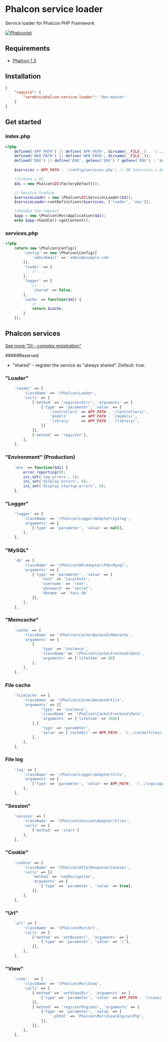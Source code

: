Phalcon service loader
======================
Service loader for Phalcon PHP Framework

[![Phalconist](http://phalconist.com/serebro/phalcon-service-loader/default.svg)](http://phalconist.com/9005383-phalcon-service-loader)

## Requirements

* [Phalcon 1.3](http://phalconphp.com/)

## Installation

```json
{
    "require": {
        "serebro/phalcon-service-loader": "dev-master"
    }
}
```

## Get started

### index.php

```php
<?php
	defined('APP_PATH') || define('APP_PATH', dirname(__FILE__) . '/../app');
	defined('WEB_PATH') || define('WEB_PATH', dirname(__FILE__));
	defined('ENV') || define('ENV', getenv('ENV') ? getenv('ENV') : 'development');
	
	$services = APP_PATH . '/config/services.php'; // OR $services = APP_PATH . '/config/' . ENV . '.php';

	//Create a DI
	$di = new Phalcon\DI\FactoryDefault();

	// Service loading
	$serviceLoader = new \Phalcon\DI\Service\Loader($di);
	$serviceLoader->setDefinitions($services, ['loader', 'env']);

	//Handle the request
	$app = new \Phalcon\Mvc\Application($di);
	echo $app->handle()->getContent();
```

### services.php

```php
<?php
	return new \Phalcon\Config([
		'config' => new \Phalcon\Config([
			'adminEmail' => 'admin@example.com'
		]),
		'loader' => [
			// ...
		],
		'logger' => [
			// ...
			'shared' => false,
		],
		'cache' => function($di) {
			// ...
			return $cache;
		}
	]);
```

## Phalcon services

[See more "DI - complex registration"](http://docs.phalconphp.com/en/latest/reference/di.html#complex-registration)

#####Reserved

* "shared" - register the service as "always shared". Default: true.


### "Loader"
```php
	'loader' => [
		'className' => '\Phalcon\Loader',
		'calls' => [
			['method' => 'registerDirs', 'arguments' => [
				['type' => 'parameter', 'value' => [
					'controllers' => APP_PATH . '/controllers/',
					'models'      => APP_PATH . '/models/',
					'library'     => APP_PATH . '/library/',
				]]
			]],
			['method' => 'register'],
		],
	],
```

### "Environment" (Production)
```php
	'env' => function($di) {
		error_reporting(0);
		ini_set('log_errors', 1);
		ini_set('display_errors', 0);
		ini_set('display_startup_errors', 0);
	},
```

### "Logger"
```php
	'logger' => [
		'className' => '\Phalcon\Logger\Adapter\Syslog',
		'arguments' => [
			['type' => 'parameter', 'value' => null],
		],
	],
```

### "MySQL"

```php
	'db' => [
		'className' => '\Phalcon\Db\Adapter\Pdo\Mysql',
		'arguments' => [
			['type' => 'parameter', 'value' => [
				'host' => 'localhost',
				'username' => 'root',
				'password' => 'secret',
				'dbname' => 'test_db'
			]],
		],
	],
```

### "Memcache"
```php
	'cache' => [
		'className' => '\Phalcon\Cache\Backend\Memcache',
		'arguments' => [
			[
				'type' => 'instance',
				'className' => '\Phalcon\Cache\Frontend\Data',
				'arguments' => ['lifetime' => 60]
			],
		],
	],
```

### File cache
```php
	'fileCache' => [
		'className' => '\Phalcon\Cache\Backend\File',
		'arguments' => [[
				'type' => 'instance',
				'className' => '\Phalcon\Cache\Frontend\Data',
				'arguments' => ['lifetime' => 3600]
			],[
				'type' => 'parameter',
				'value' => ['cacheDir' => APP_PATH . '/../cache/files/']
			],
		],
	],
```

### File log
```php
	'log' => [
		'className' => '\Phalcon\Logger\Adapter\File',
		'arguments' => [
			['type' => 'parameter', 'value' => APP_PATH . '/../logs/app.log'],
		],
	],
```

### "Session"
```php
	'session' => [
		'className' => '\Phalcon\Session\Adapter\Files',
		'calls' => [
			['method' => 'start']
		],
	],
```

### "Cookie"
```php
	'cookie' => [
		'className' => '\Phalcon\Http\Response\Cookies',
		'calls' => [[
			'method' => 'useEncryption',
			'arguments' => [
				['type' => 'parameter', 'value' => true],
			]],
		],
	],
```

### "Url"
```php
	'url' => [
		'className' => '\Phalcon\Mvc\Url',
		'calls' => [
			['method' => 'setBaseUri', 'arguments' => [
				['type' => 'parameter', 'value' => '/'],
			]],
		],
	],
```

### "View"
```php
    'view'   => [
        'className' => '\Phalcon\Mvc\View',
        'calls' => [
            ['method' => 'setViewsDir', 'arguments' => [
                ['type' => 'parameter', 'value' => APP_PATH . '/views/'],
            ]],
            ['method' => 'registerEngines', 'arguments' => [
                ['type' => 'parameter', 'value' => [
                    '.phtml' => 'Phalcon\Mvc\View\Engine\Php',
                ]],
            ]],
        ],
    ],
```

